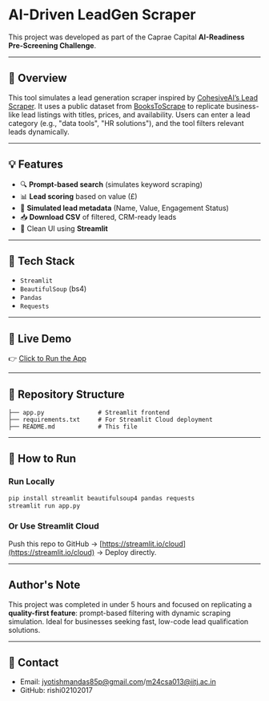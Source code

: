 # AI-Driven LeadGen Scraper

This project was developed as part of the Caprae Capital **AI-Readiness Pre-Screening Challenge**.

---

## 🚀 Overview
This tool simulates a lead generation scraper inspired by [CohesiveAI’s Lead Scraper](https://getcohesiveai.com/scraper). It uses a public dataset from [BooksToScrape](http://books.toscrape.com) to replicate business-like lead listings with titles, prices, and availability. Users can enter a lead category (e.g., "data tools", "HR solutions"), and the tool filters relevant leads dynamically.

---

## 💡 Features
- 🔍 **Prompt-based search** (simulates keyword scraping)
- 📊 **Lead scoring** based on value (£)
- 🧠 **Simulated lead metadata** (Name, Value, Engagement Status)
- 📥 **Download CSV** of filtered, CRM-ready leads
- 🧼 Clean UI using **Streamlit**

---

## 📂 Tech Stack
- `Streamlit`
- `BeautifulSoup` (bs4)
- `Pandas`
- `Requests`

---

## 🔗 Live Demo
👉 [Click to Run the App](https://caprae-leadgen-tool-ywtu9ekczpkeakcazg8d8u.streamlit.app)

---

## 📁 Repository Structure
```
├── app.py               # Streamlit frontend
├── requirements.txt     # For Streamlit Cloud deployment
├── README.md            # This file
```

---

## 📌 How to Run

### Run Locally
```bash
pip install streamlit beautifulsoup4 pandas requests
streamlit run app.py
```

### Or Use Streamlit Cloud
Push this repo to GitHub → [https://streamlit.io/cloud](https://streamlit.io/cloud) → Deploy directly.

---

## Author's Note
This project was completed in under 5 hours and focused on replicating a **quality-first feature**: prompt-based filtering with dynamic scraping simulation. Ideal for businesses seeking fast, low-code lead qualification solutions.

---

## 📩 Contact
- Email: jyotishmandas85p@gmail.com/m24csa013@iitj.ac.in
- GitHub: rishi02102017
